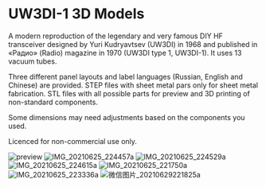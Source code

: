 # UW3DI-1 3D Models
A modern reproduction of the legendary and very famous DIY HF transceiver designed by Yuri Kudryavtsev (UW3DI) in 1968 and published in «Радио» (Radio) magazine in 1970 (UW3DI type 1, UW3DI-1). It uses 13 vacuum tubes.

Three different panel layouts and label languages (Russian, English and Chinese) are provided. STEP files with sheet metal pars only for sheet metal fabrication. STL files with all possible parts for preview and 3D printing of non-standard components.

Some dimensions may need adjustments based on the components you used.

Licenced for non-commercial use only.

![preview](https://user-images.githubusercontent.com/2872962/123517304-cdd9a080-d6d2-11eb-9b1f-f29d58731166.jpg)
![IMG_20210625_224457a](https://user-images.githubusercontent.com/2872962/123517313-d9c56280-d6d2-11eb-966d-b8fa1973ab08.jpg)
![IMG_20210625_224529a](https://user-images.githubusercontent.com/2872962/123517316-e053da00-d6d2-11eb-93ae-aaf9de5c222c.jpg)
![IMG_20210625_224615a](https://user-images.githubusercontent.com/2872962/123517320-e6e25180-d6d2-11eb-9a61-ddd91d00c7c2.jpg)
![IMG_20210625_221750a](https://user-images.githubusercontent.com/2872962/123517324-ea75d880-d6d2-11eb-8069-6ecda540d49d.jpg)
![IMG_20210625_223336a](https://user-images.githubusercontent.com/2872962/123517327-ed70c900-d6d2-11eb-84cc-96a1ab6f1210.jpg)
![微信图片_20210629221825a](https://user-images.githubusercontent.com/2872962/123818194-5bafc880-d92b-11eb-9f9a-c84fcac97b3a.jpg)

